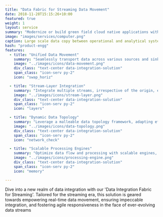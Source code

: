 ```yaml
---
title: "Data Fabric for Streaming Data Movement"
date: 2018-11-28T15:15:26+10:00
featured: true
weight: 1
layout: service
summary: "Modernize or build green field cloud native applications with a strong focus on microservices architecture & domain driven design."
image: "images/services/computer.png"
caption: Large scale data copy between operational and analytical systems with CDC.
hash: "product-engg"
features:
  - title: "Unified Data Movement"
    summary: "Seamlessly transport data across various sources and sinks, capitalizing on high-throughput and low-latency streaming mechanisms."
    image: "../images/icons/data-movement.png"
    div_class: "text-center data-integration-solution"
    span_class: "icon-serv py-2"
    icon: "swap_horiz"

  - title: "Stream-Layer Integration"
    summary: "Integrate multiple streams, irrespective of the origin, ensuring data consistency and alignment in real-time scenarios."
    image: "../images/icons/stream-layer.png"
    div_class: "text-center data-integration-solution"
    span_class: "icon-serv py-2"
    icon: "layers"

  - title: "Dynamic Data Topology"
    summary: "Leverage a malleable data topology framework, adapting effortlessly to changing data requirements and architectural nuances."
    image: "../images/icons/data-topology.png"
    div_class: "text-center data-integration-solution"
    span_class: "icon-serv py-2"
    icon: "network_check"

  - title: "Scalable Processing Engines"
    summary: "Optimize data flow and processing with scalable engines, ensuring smooth handling of massive data streams without sacrificing performance."
    image: "../images/icons/processing-engine.png"
    div_class: "text-center data-integration-solution"
    span_class: "icon-serv py-2"
    icon: "memory"

---
```

Dive into a new realm of data integration with our 'Data Integration Fabric for Streaming'. Tailored for the streaming era, this solution is geared towards empowering real-time data movement, ensuring impeccable integration, and fostering agile responsiveness in the face of ever-evolving data streams
